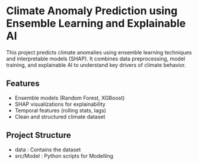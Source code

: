 # Climate Anomaly Prediction using Ensemble Learning and Explainable AI

This project predicts climate anomalies using ensemble learning techniques and interpretable models (SHAP). It combines data preprocessing, model training, and explainable AI to understand key drivers of climate behavior.

## Features
- Ensemble models (Random Forest, XGBoost)
- SHAP visualizations for explainability
- Temporal features (rolling stats, lags)
- Clean and structured climate dataset

## Project Structure
 - data : Contains the dataset
 - src/Model : Python scripts for Modelling

